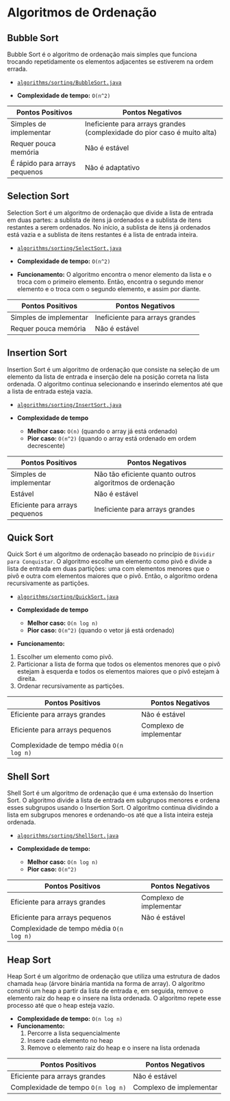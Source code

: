 # Algoritmos de Ordenação

## Bubble Sort
Bubble Sort é o algoritmo de ordenação mais simples que funciona trocando repetidamente os elementos adjacentes se estiverem na ordem errada.

- [`algorithms/sorting/BubbleSort.java`](https://github.com/lauramoroni/ED1/blob/main/algorithm/sorting/BubbleSort.java)

- **Complexidade de tempo:** `O(n^2)`

| Pontos Positivos | Pontos Negativos |
|------------------|------------------|
| Simples de implementar | Ineficiente para arrays grandes (complexidade do pior caso é muito alta)|
| Requer pouca memória | Não é estável |
| É rápido para arrays pequenos | Não é adaptativo |

## Selection Sort
Selection Sort é um algoritmo de ordenação que divide a lista de entrada em duas partes: a sublista de itens já ordenados e a sublista de itens restantes a serem ordenados. No início, a sublista de itens já ordenados está vazia e a sublista de itens restantes é a lista de entrada inteira.

- [`algorithms/sorting/SelectSort.java`](https://github.com/lauramoroni/ED1/blob/main/algorithm/sorting/SelectSort.java)

- **Complexidade de tempo:** `O(n^2)`
- **Funcionamento:** O algoritmo encontra o menor elemento da lista e o troca com o primeiro elemento. Então, encontra o segundo menor elemento e o troca com o segundo elemento, e assim por diante.

| Pontos Positivos | Pontos Negativos |
|------------------|------------------|
| Simples de implementar | Ineficiente para arrays grandes |
| Requer pouca memória | Não é estável |

## Insertion Sort
Insertion Sort é um algoritmo de ordenação que consiste na seleção de um elemento da lista de entrada e inserção dele na posição correta na lista ordenada. O algoritmo continua selecionando e inserindo elementos até que a lista de entrada esteja vazia.

- [`algorithms/sorting/InsertSort.java`](https://github.com/lauramoroni/ED1/blob/main/algorithm/sorting/InsertSort.java)


- **Complexidade de tempo**
   - **Melhor caso:** `O(n)` (quando o array já está ordenado)
   - **Pior caso:** `O(n^2)` (quando o array está ordenado em ordem decrescente)

| Pontos Positivos | Pontos Negativos |
|------------------|------------------|
| Simples de implementar | Não tão eficiente quanto outros algoritmos de ordenação |
| Estável| Não é estável |
| Eficiente para arrays pequenos | Ineficiente para arrays grandes |

## Quick Sort
Quick Sort é um algoritmo de ordenação baseado no princípio de `Dividir para Conquistar`. O algoritmo escolhe um elemento como pivô e divide a lista de entrada em duas partições: uma com elementos menores que o pivô e outra com elementos maiores que o pivô. Então, o algoritmo ordena recursivamente as partições.

- [`algorithms/sorting/QuickSort.java`](https://github.com/lauramoroni/ED1/blob/main/algorithm/sorting/QuickSort.java)


- **Complexidade de tempo**
   - **Melhor caso:** `O(n log n)`
   - **Pior caso:** `O(n^2)` (quando o vetor já está ordenado)

- **Funcionamento:**
1. Escolher um elemento como pivô.
2. Particionar a lista de forma que todos os elementos menores que o pivô estejam à esquerda e todos os elementos maiores que o pivô estejam à direita.
3. Ordenar recursivamente as partições.

| Pontos Positivos | Pontos Negativos |
|------------------|------------------|
| Eficiente para arrays grandes | Não é estável |
| Eficiente para arrays pequenos | Complexo de implementar |
| Complexidade de tempo média `O(n log n)` | |

## Shell Sort
Shell Sort é um algoritmo de ordenação que é uma extensão do Insertion Sort. O algoritmo divide a lista de entrada em subgrupos menores e ordena esses subgrupos usando o Insertion Sort. O algoritmo continua dividindo a lista em subgrupos menores e ordenando-os até que a lista inteira esteja ordenada.

- [`algorithms/sorting/ShellSort.java`](https://github.com/lauramoroni/ED1/blob/main/algorithm/sorting/ShellSort.java)

- **Complexidade de tempo:** 
   - **Melhor caso:** `O(n log n)`
   - **Pior caso:** `O(n^2)`

| Pontos Positivos | Pontos Negativos |
|------------------|------------------|
| Eficiente para arrays grandes | Complexo de implementar |
| Eficiente para arrays pequenos | Não é estável |
| Complexidade de tempo média `O(n log n)` | |

## Heap Sort
Heap Sort é um algoritmo de ordenação que utiliza uma estrutura de dados chamada `heap` (árvore binária mantida na forma de array). O algoritmo constrói um heap a partir da lista de entrada e, em seguida, remove o elemento raiz do heap e o insere na lista ordenada. O algoritmo repete esse processo até que o heap esteja vazio.

- **Complexidade de tempo:** `O(n log n)`
- **Funcionamento:** 
   1. Percorre a lista sequencialmente
   2. Insere cada elemento no heap
   3. Remove o elemento raiz do heap e o insere na lista ordenada

| Pontos Positivos | Pontos Negativos |
|------------------|------------------|
| Eficiente para arrays grandes | Não é estável |
| Complexidade de tempo `O(n log n)` | Complexo de implementar |